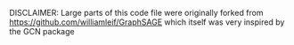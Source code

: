 DISCLAIMER: Large parts of this code file were originally forked from https://github.com/williamleif/GraphSAGE which itself was very inspired by the GCN package
